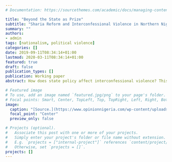 ```yaml
---
# Documentation: https://sourcethemes.com/academic/docs/managing-content/

title: "Beyond the State as Prize"
subtitle: "Sharia Reform and Interconfessional Violence in Northern Nigeria"
summary: ""
authors: 
- admin
tags: [nationalism, political violence]
categories: []
date: 2019-09-11T08:34:14+01:00
lastmod: 2020-03-11T08:34:14+01:00
featured: true
draft: false
publication_types: []
publication: Working paper
abstract: How does state policy affect interconfessional violence? This paper provides a theoretical model linking ethnonationalist state policy to violence between religiously-identified non-state actors, specifying causal mechanisms for how it make both groups whose status is upgraded and those who lose from the policy more prone to violence. The proposition is tested with a difference-in-differences design on the case of 1999 Sharia reforms in northern Nigeria. Estimates show, first, that the frequency of interconfessional increases in Sharia states relative to the control group. Second, different specifications provide evidence of an anticipation effect, which suggests that ethnonationalist policies affect interconfessional violence primarily through their symbolic meaning.

# Featured image
# To use, add an image named `featured.jpg/png` to your page's folder.
# Focal points: Smart, Center, TopLeft, Top, TopRight, Left, Right, BottomLeft, Bottom, BottomRight.
image:
  caption: "[Source.](https://www.opinionnigeria.com/wp-content/uploads/2016/03/sharia-law-e1457585542477.jpg)"
  focal_point: "Center"
  preview_only: false

# Projects (optional).
#   Associate this post with one or more of your projects.
#   Simply enter your project's folder or file name without extension.
#   E.g. `projects = ["internal-project"]` references `content/project/deep-learning/index.md`.
#   Otherwise, set `projects = []`.
projects: []
---
```

